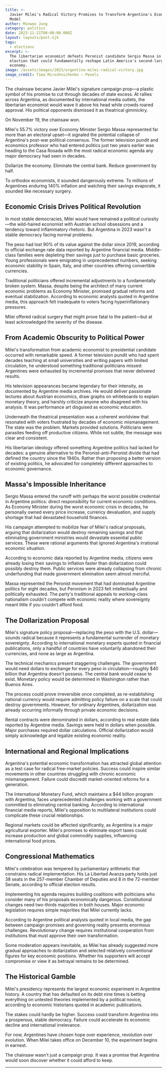 ```yaml
---
title: >-
  Javier Milei's Radical Victory Promises to Transform Argentina's Economic
  Model
author: Minwoo Jung
category: politics
date: 2023-11-21T00:00:00.000Z
layout: layouts/post.njk
tags:
  - elections
excerpt: >-
  The libertarian economist defeats Peronist candidate Sergio Massa in a runoff
  election that could fundamentally reshape Latin America's second-largest
  economy.
image: /assets/images/2023/argentina-milei-radical-victory.jpg
image_credit: Tima Miroshnichenko — Pexels
---
```


The chainsaw became Javier Milei's signature campaign prop—a plastic symbol of his promise to cut through decades of state excess. At rallies across Argentina, as documented by international media outlets, the libertarian economist would wave it above his head while crowds roared approval. His political opponents dismissed it as theatrical gimmickry.

On November 19, the chainsaw won.

Milei's 55.7% victory over Economy Minister Sergio Massa represented far more than an electoral upset—it signaled the potential collapse of Argentina's post-war political consensus. The former television pundit and economics professor who had entered politics just two years earlier was heading to the Casa Rosada with the most radical economic agenda any major democracy had seen in decades.

Dollarize the economy. Eliminate the central bank. Reduce government by half.

To orthodox economists, it sounded dangerously extreme. To millions of Argentines enduring 140% inflation and watching their savings evaporate, it sounded like necessary surgery.

## Economic Crisis Drives Political Revolution

In most stable democracies, Milei would have remained a political curiosity—the wild-haired economist with Austrian school obsessions and a tendency toward inflammatory rhetoric. But Argentina in 2023 wasn't a stable democracy facing normal problems.

The peso had lost 90% of its value against the dollar since 2019, according to official exchange rate data reported by Argentine financial media. Middle-class families were depleting their savings just to purchase basic groceries. Young professionals were emigrating in unprecedented numbers, seeking economic stability in Spain, Italy, and other countries offering convertible currencies.

Traditional politicians offered incremental adjustments to a fundamentally broken system. Massa, despite being the architect of many current economic problems as Economy Minister, promised gradual reforms and eventual stabilization. According to economic analysts quoted in Argentine media, this approach felt inadequate to voters facing hyperinflationary pressures.

Milei offered radical surgery that might prove fatal to the patient—but at least acknowledged the severity of the disease.

## From Academic Obscurity to Political Power

Milei's transformation from academic economist to presidential candidate occurred with remarkable speed. A former television pundit who had spent decades teaching at small universities and writing papers with limited circulation, he understood something traditional politicians missed: Argentines were exhausted by incremental promises that never delivered results.

His television appearances became legendary for their intensity, as documented by Argentine media archives. He would deliver passionate lectures about Austrian economics, draw graphs on whiteboards to explain monetary theory, and harshly criticize anyone who disagreed with his analysis. It was performance art disguised as economic education.

Underneath the theatrical presentation was a coherent worldview that resonated with voters frustrated by decades of economic mismanagement. The state was the problem. Markets provided solutions. Politicians were parasites feeding off productive citizens. While not subtle, the message was clear and consistent.

His libertarian ideology offered something Argentine politics had lacked for decades: a genuine alternative to the Peronist-anti-Peronist divide that had defined the country since the 1940s. Rather than proposing a better version of existing politics, he advocated for completely different approaches to economic governance.

## Massa's Impossible Inheritance

Sergio Massa entered the runoff with perhaps the worst possible credential in Argentine politics: direct responsibility for current economic conditions. As Economy Minister during the worst economic crisis in decades, he personally owned every price increase, currency devaluation, and supply shortage that had devastated household finances.

His campaign attempted to mobilize fear of Milei's radical proposals, arguing that dollarization would destroy remaining savings and that eliminating government ministries would devastate essential public services. These were rational arguments that ignored Argentina's irrational economic situation.

According to economic data reported by Argentine media, citizens were already losing their savings to inflation faster than dollarization could possibly destroy them. Public services were already collapsing from chronic underfunding that made government elimination seem almost merciful.

Massa represented the Peronist movement that had dominated Argentine politics for eight decades, but Peronism in 2023 felt intellectually and politically exhausted. The party's traditional appeals to working-class nationalism couldn't compete with economic reality where sovereignty meant little if you couldn't afford food.

## The Dollarization Proposal

Milei's signature policy proposal—replacing the peso with the U.S. dollar—sounds radical because it represents a fundamental surrender of monetary sovereignty. According to international monetary experts quoted in financial publications, only a handful of countries have voluntarily abandoned their currencies, and none as large as Argentina.

The technical mechanics present staggering challenges. The government would need dollars to exchange for every peso in circulation—roughly $40 billion that Argentina doesn't possess. The central bank would cease to exist. Monetary policy would be determined in Washington rather than Buenos Aires.

The process could prove irreversible once completed, as re-establishing national currency would require admitting policy failure on a scale that could destroy governments. However, for ordinary Argentines, dollarization was already occurring informally through private economic decisions.

Rental contracts were denominated in dollars, according to real estate data reported by Argentine media. Savings were held in dollars when possible. Major purchases required dollar calculations. Official dollarization would simply acknowledge and legalize existing economic reality.

## International and Regional Implications

Argentina's potential economic transformation has attracted global attention as a test case for radical free-market policies. Success could inspire similar movements in other countries struggling with chronic economic mismanagement. Failure could discredit market-oriented reforms for a generation.

The International Monetary Fund, which maintains a $44 billion program with Argentina, faces unprecedented challenges working with a government committed to eliminating central banking. According to international financial media reports, Milei's opposition to multilateral institutions could complicate these crucial relationships.

Regional markets could be affected significantly, as Argentina is a major agricultural exporter. Milei's promises to eliminate export taxes could increase production and global commodity supplies, influencing international food prices.

## Congressional Mathematics

Milei's celebration was tempered by parliamentary arithmetic that constrains radical implementation. His La Libertad Avanza party holds just 38 seats in the 257-member Chamber of Deputies and 8 in the 72-member Senate, according to official election results.

Implementing his agenda requires building coalitions with politicians who consider many of his proposals economically dangerous. Constitutional changes need two-thirds majorities in both houses. Major economic legislation requires simple majorities that Milei currently lacks.

According to Argentine political analysts quoted in local media, the gap between campaign promises and governing reality presents enormous challenges. Revolutionary change requires institutional cooperation from institutions that must approve their own transformation.

Some moderation appears inevitable, as Milei has already suggested more gradual approaches to dollarization and selected relatively conventional figures for key economic positions. Whether his supporters will accept compromise or view it as betrayal remains to be determined.

## The Historical Gamble

Milei's presidency represents the largest economic experiment in Argentine history. A country that has defaulted on its debt nine times is betting everything on untested theories implemented by a political novice, according to economic historians quoted in academic publications.

The stakes could hardly be higher. Success could transform Argentina into a prosperous, stable democracy. Failure could accelerate its economic decline and international irrelevance.

For now, Argentines have chosen hope over experience, revolution over evolution. When Milei takes office on December 10, the experiment begins in earnest.

The chainsaw wasn't just a campaign prop. It was a promise that Argentina would soon discover whether it could afford to keep.

---
